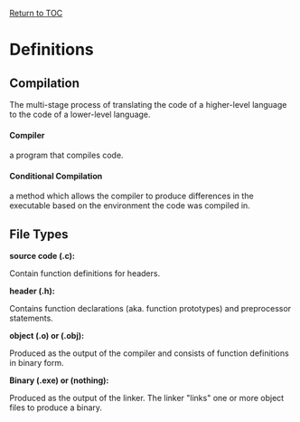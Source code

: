 <a href="https://github.com/CyberTrainingUSAF/05-C-Programming/blob/master/00-Table-of-Contents.md" rel="Return to TOC"> Return to TOC </a>

# Definitions

## Compilation

The multi-stage process of translating the code of a higher-level language to the code of a lower-level language.



#### Compiler

a program that compiles code.



#### Conditional Compilation

a method which allows the compiler to produce differences in the executable based on the environment the code was compiled in.



## File Types

**source code (.c):**

Contain function definitions for headers.

**header (.h):**

Contains function declarations (aka. function prototypes) and preprocessor statements.

**object (.o) or (.obj):**

Produced as the output of the compiler and consists of function definitions in binary form.

**Binary (.exe) or (nothing):**

Produced as the output of the linker. The linker "links" one or more object files to produce a binary.
